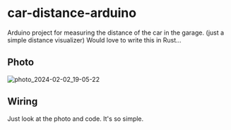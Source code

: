 # car-distance-arduino

Arduino project for measuring the distance of the car in the garage. (just a simple distance visualizer)
Would love to write this in Rust...

## Photo
![photo_2024-02-02_19-05-22](https://github.com/DuckyBlender/car-distance-arduino/assets/42645784/75f3c544-8cef-4bb9-88fb-8eb66d29beba)

## Wiring
Just look at the photo and code. It's so simple.
